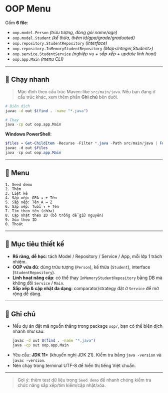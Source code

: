 # OOP Menu

Gồm **6 file**:

- `oop.model.Person` *(trừu tượng, đóng gói name/age)*
- `oop.model.Student` *(kế thừa, thêm id/gpa/grade/graduated)*
- `oop.repository.StudentRepository` *(interface)*
- `oop.repository.InMemoryStudentRepository` *(Map<Integer,Student>)*
- `oop.service.StudentService` *(nghiệp vụ + sắp xếp + update linh hoạt)*
- `oop.app.Main` *(menu CLI)*

---

## 🚀 Chạy nhanh

> Mặc định theo cấu trúc Maven-like `src/main/java`. Nếu bạn đang ở cấu trúc khác, xem thêm phần **Ghi chú** bên dưới.

```bash
# Biên dịch
javac -d out $(find . -name "*.java")

# Chạy
java -cp out oop.app.Main
```

**Windows PowerShell**:
```powershell
$files = Get-ChildItem -Recurse -Filter *.java -Path src/main/java | ForEach-Object { $_.FullName }
javac -d out $files
java -cp out oop.app.Main
```

---

## 🧭 Menu
```
1. Seed demo
2. Thêm
3. Liệt kê
4. Sắp xếp: GPA ↓ + Tên
5. Sắp xếp: Tên A → Z
6. Sắp xếp: Tuổi ↑ + Tên
7. Tìm theo tên (chứa)
8. Cập nhật theo ID (bỏ trống để giữ nguyên)
9. Xóa theo ID
0. Thoát
```

---

## 🧱 Mục tiêu thiết kế
- **Rõ ràng, dễ học**: tách Model / Repository / Service / App, mỗi lớp 1 trách nhiệm.
- **OOP vừa đủ**: dùng trừu tượng (`Person`), kế thừa (`Student`), interface (`StudentRepository`).
- **Linh hoạt nâng cấp**: có thể thay `InMemoryStudentRepository` bằng DB mà không đổi `Service` / `Main`.
- **Sắp xếp & cập nhật đa dạng**: comparator/strategy đặt ở `Service` để mở rộng dễ dàng.

---

## 📝 Ghi chú
- Nếu dự án đặt mã nguồn thẳng trong package `oop/`, bạn có thể biên dịch nhanh như sau:
  ```bash
  javac -d out $(find . -name "*.java")
  java -cp out oop.app.Main
  ```
- Yêu cầu: **JDK 11+** (khuyến nghị JDK 21). Kiểm tra bằng `java -version` và `javac -version`.
- Nên chạy trong terminal UTF-8 để hiển thị tiếng Việt chuẩn.

---

> Gợi ý: thêm test dữ liệu trong `Seed demo` để nhanh chóng kiểm tra chức năng sắp xếp/tìm kiếm/cập nhật/xóa.
